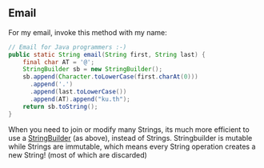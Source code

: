 ## Email 

For my email, invoke this method with my name:
```java
// Email for Java programmers :-)
public static String email(String first, String last) {
    final char AT = '@';
    StringBuilder sb = new StringBuilder();
    sb.append(Character.toLowerCase(first.charAt(0)))
      .append('.')
      .append(last.toLowerCase())
      .append(AT).append("ku.th");
    return sb.toString();
}
```
When you need to join or modify many Strings, its much more efficient to use a 
<a href="https://docs.oracle.com/javase/7/docs/api/java/lang/StringBuilder.html">
StringBuilder</a> (as above), instead of Strings.
Stringbuilder is mutable while Strings are immutable, which means every String
operation creates a new String! (most of which are discarded)

